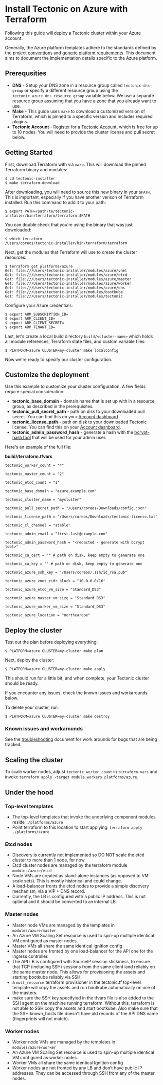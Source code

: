 # Install Tectonic on Azure with Terraform

Following this guide will deploy a Tectonic cluster within your Azure account.

Generally, the Azure platform templates adhere to the standards defined by the project [conventions][conventions] and [generic platform requirements][generic]. This document aims to document the implementation details specific to the Azure platform.

## Prerequsities

 - **DNS** - Setup your DNS zone in a resource group called `tectonic-dns-group` or specify a different resource group using the `tectonic_azure_dns_resource_group` variable below. We use a separate resource group assuming that you have a zone that you already want to use.
 - **Make** - This guide uses `make` to download a customized version of Terraform, which is pinned to a specific version and includes required plugins.
 - **Tectonic Account** - Register for a [Tectonic Account][register], which is free for up to 10 nodes. You will need to provide the cluster license and pull secret below.

## Getting Started

First, download Terraform with via `make`. This will download the pinned Terraform binary and modules:

```
$ cd tectonic-installer
$ make terraform-download
```

After downloading, you will need to source this new binary in your `$PATH`. This is important, especially if you have another verison of Terraform installed. Run this command to add it to your path:

```
$ export PATH=/path/to/tectonic-installer/bin/terraform/terraform:$PATH
```

You can double check that you're using the binary that was just downloaded:

```
$ which terraform
/Users/coreos/tectonic-installer/bin/terraform/terraform
```

Next, get the modules that Terraform will use to create the cluster resources:

```
$ terraform get platforms/azure
Get: file:///Users/tectonic-installer/modules/azure/vnet
Get: file:///Users/tectonic-installer/modules/azure/etcd
Get: file:///Users/tectonic-installer/modules/azure/master
Get: file:///Users/tectonic-installer/modules/azure/worker
Get: file:///Users/tectonic-installer/modules/azure/dns
Get: file:///Users/tectonic-installer/modules/bootkube
Get: file:///Users/tectonic-installer/modules/tectonic
```

Configure your Azure credentials:

```
$ export ARM_SUBSCRIPTION_ID=
$ export ARM_CLIENT_ID=
$ export ARM_CLIENT_SECRET=
$ export ARM_TENANT_ID=
```

Last, let's create a local build directory `build/<cluster-name>` which holds all module references, Terraform state files, and custom variable files:

```
$ PLATFORM=azure CLUSTER=my-cluster make localconfig
```

Now we're ready to specify our cluster configuration.

## Customize the deployment

Use this example to customize your cluster configuration. A few fields require special consideration:

 - **tectonic_base_domain** - domain name that is set up with in a resource group, as described in the prerequisites.
 - **tectonic_pull_secret_path** - path on disk to your downloaded pull secret. You can find this on your [Account dashboard][account].
 - **tectonic_license_path** - path on disk to your downloaded Tectonic license. You can find this on your [Account dashboard][account].
 - **tectonic_admin_password_hash** - generate a hash with the [bcrypt-hash tool][bcrypt] that will be used for your admin user.

Here's an example of the full file:

**build/<cluster>/terraform.tfvars**

```
tectonic_worker_count = "4"

tectonic_master_count = "2"

tectonic_etcd_count = "1"

tectonic_base_domain = "azure.example.com"

tectonic_cluster_name = "mycluster"

tectonic_pull_secret_path = "/Users/coreos/Downloads/config.json"

tectonic_license_path = "/Users/coreos/Downloads/tectonic-license.txt"

tectonic_cl_channel = "stable"

tectonic_admin_email = "first.last@example.com"

tectonic_admin_password_hash = "<redacted - generate with bcrypt tool>"

tectonic_ca_cert = "" # path on disk, keep empty to generate one

tectonic_ca_key = "" # path on disk, keep empty to generate one

tectonic_azure_ssh_key = "/Users/coreos/.ssh/id_rsa.pub"

tectonic_azure_vnet_cidr_block = "10.0.0.0/16"

tectonic_azure_etcd_vm_size = "Standard_DS3"

tectonic_azure_master_vm_size = "Standard_DS3"

tectonic_azure_worker_vm_size = "Standard_DS3"

tectonic_azure_location = "northeurope"
```

## Deploy the cluster

Test out the plan before deploying everything:

```
$ PLATFORM=azure CLUSTER=my-cluster make plan
```

Next, deploy the cluster:

```
$ PLATFORM=azure CLUSTER=my-cluster make apply
```

This should run for a little bit, and when complete, your Tectonic cluster should be ready.

If you encounter any issues, check the known issues and workarounds below.

To delete your cluster, run:

```
$ PLATFORM=azure CLUSTER=my-cluster make destroy
```

### Known issues and workarounds

See the [troubleshooting][troubleshooting] document for work arounds for bugs that are being tracked.

## Scaling the cluster

To scale worker nodes, adjust `tectonic_worker_count` in `terraform.vars` and invoke `terraform apply -target module.workers platforms/azure`.

## Under the hood

### Top-level templates

* The top-level templates that invoke the underlying component modules reside `./platforms/azure`
* Point terraform to this location to start applying: `terraform apply ./platforms/azure`

### Etcd nodes

* Discovery is currently not implemented so DO NOT scale the etcd cluster to more than 1 node, for now.
* Etcd cluster nodes are managed by the terraform module `modules/azure/etcd`
* Node VMs are created as stand-alone instances (as opposed to VM scale sets). This is mostly historical and could change.
* A load-balancer fronts the etcd nodes to provide a simple discovery mechanism, via a VIP + DNS record.
* Currently, the LB is configured with a public IP address. This is not optimal and it should be converted to an internal LB.

### Master nodes

* Master node VMs are managed by the templates in `modules/azure/master`
* An Azure VM Scaling Set resource is used to spin-up multiple identical VM configured as master nodes.
* Master VMs all share the same identical Ignition config
* Master nodes are fronted by one load-balancer for the API one for the Ingress controller.
* The API LB is configured with SourceIP session stickiness, to ensure that TCP (including SSH) sessions from the same client land reliably on the same master node. This allows for provisioning the assets and starting bootkube reliably via SSH.
* a `null_resource` terraform provisioner in the tectonic.tf top-level template will copy the assets and run bootkube automatically on one of the masters.
* make sure the SSH key specifyied in the tfvars file is also added to the SSH agent on the machine running terraform. Without this, terraform is not able to SSH copy the assets and start bootkube. Also make sure that the SSH known_hosts file doesn't have old records of the API DNS name (fingerprints will not match).

### Worker nodes

* Worker node VMs are managed by the templates in `modules/azure/worker`
* An Azure VM Scaling Set resource is used to spin-up multiple identical VM configured as worker nodes.
* Worker VMs all share the same identical Ignition config
* Worker nodes are not fronted by any LB and don't have public IP addresses. They can be accessed through SSH from any of the master nodes.

[conventions]: ../conventions.md
[generic]: ../generic-platform.md
[register]: https://account.tectonic.com/signup/summary/tectonic-2016-12
[account]: https://account.tectonic.com
[bcrypt]: https://github.com/coreos/bcrypt-tool/releases/tag/v1.0.0
[plan-docs]: https://www.terraform.io/docs/commands/plan.html
[copy-docs]: https://www.terraform.io/docs/commands/apply.html
[troubleshooting]: ../troubleshooting.md

